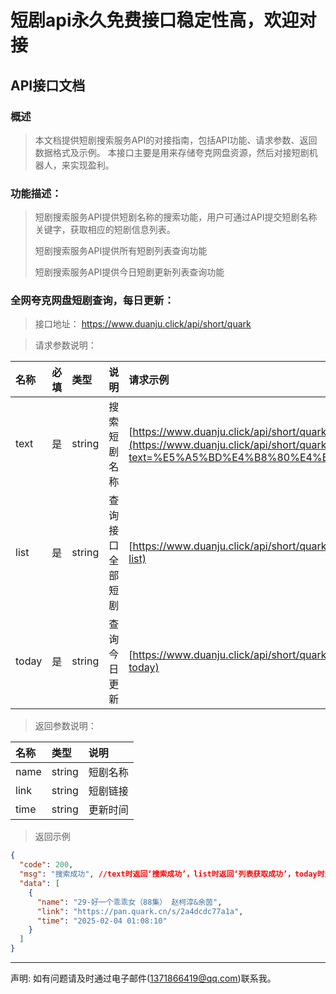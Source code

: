 # 短剧api永久免费接口稳定性高，欢迎对接

## API接口文档





### 概述

> 本文档提供短剧搜索服务API的对接指南，包括API功能、请求参数、返回数据格式及示例。 本接口主要是用来存储夸克网盘资源，然后对接短剧机器人，来实现盈利。

### 功能描述：

> 短剧搜索服务API提供短剧名称的搜索功能，用户可通过API提交短剧名称关键字，获取相应的短剧信息列表。
>
> 短剧搜索服务API提供所有短剧列表查询功能
>
> 短剧搜索服务API提供今日短剧更新列表查询功能



### 全网夸克网盘短剧查询，每日更新：

> 接口地址： https://www.duanju.click/api/short/quark

> 请求参数说明：

| 名称  | 必填 | 类型   | 说明             | 请求示例                                                     |
| :---- | :--- | :----- | :--------------- | :----------------------------------------------------------- |
| text  | 是   | string | 搜索短剧名称     | [https://www.duanju.click/api/short/quark?text=好一个乖乖女](https://www.duanju.click/api/short/quark?text=%E5%A5%BD%E4%B8%80%E4%B8%AA%E4%B9%96%E4%B9%96%E5%A5%B3) |
| list  | 是   | string | 查询接口全部短剧 | [https://www.duanju.click/api/short/quark?list](https://www.duanju.click/api/short/quark?list) |
| today | 是   | string | 查询今日更新     | [https://www.duanju.click/api/short/quark?today](https://www.duanju.click/api/short/quark?today) |

> 返回参数说明：

| 名称 | 类型   | 说明     |
| :--- | :----- | :------- |
| name | string | 短剧名称 |
| link | string | 短剧链接 |
| time | string | 更新时间 |

> 返回示例

```json
{
  "code": 200,
  "msg": "搜索成功", //text时返回‘搜索成功’，list时返回‘列表获取成功’，today时返回‘今日更新’
  "data": [
    {
      "name": "29-好一个乖乖女（88集） 赵柯淳&余茵",
      "link": "https://pan.quark.cn/s/2a4dcdc77a1a",
      "time": "2025-02-04 01:08:10"
    }
  ]
}
```



------

声明: 如有问题请及时通过电子邮件(1371866419@qq.com)联系我。